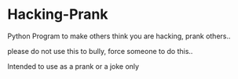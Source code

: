 # Hacking-Prank
Python Program to make others think you are hacking, prank others..

please do not use this to bully, force someone to do this..

Intended to use as a prank or a joke only
